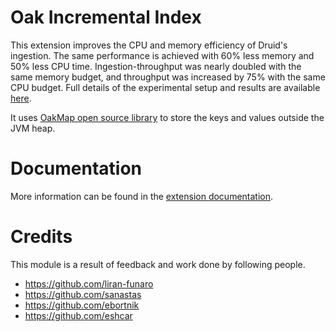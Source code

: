 <!--
  ~ Licensed to the Apache Software Foundation (ASF) under one
  ~ or more contributor license agreements.  See the NOTICE file
  ~ distributed with this work for additional information
  ~ regarding copyright ownership.  The ASF licenses this file
  ~ to you under the Apache License, Version 2.0 (the
  ~ "License"); you may not use this file except in compliance
  ~ with the License.  You may obtain a copy of the License at
  ~
  ~   http://www.apache.org/licenses/LICENSE-2.0
  ~
  ~ Unless required by applicable law or agreed to in writing,
  ~ software distributed under the License is distributed on an
  ~ "AS IS" BASIS, WITHOUT WARRANTIES OR CONDITIONS OF ANY
  ~ KIND, either express or implied.  See the License for the
  ~ specific language governing permissions and limitations
  ~ under the License.
  -->

# Oak Incremental Index
This extension improves the CPU and memory efficiency of Druid's ingestion.
The same performance is achieved with 60% less memory and 50% less CPU time.
Ingestion-throughput was nearly doubled with the same memory budget,
and throughput was increased by 75% with the same CPU budget.
Full details of the experimental setup and results are available [here](https://github.com/liran-funaro/druid/wiki/Evaluation).

It uses [OakMap open source library](https://github.com/yahoo/Oak) to store the keys and values outside the JVM heap.

# Documentation
More information can be found in the [extension documentation](../../docs/development/extensions-contrib/oak-incremental-index.md).

# Credits
This module is a result of feedback and work done by following people.

* https://github.com/liran-funaro
* https://github.com/sanastas
* https://github.com/ebortnik
* https://github.com/eshcar
